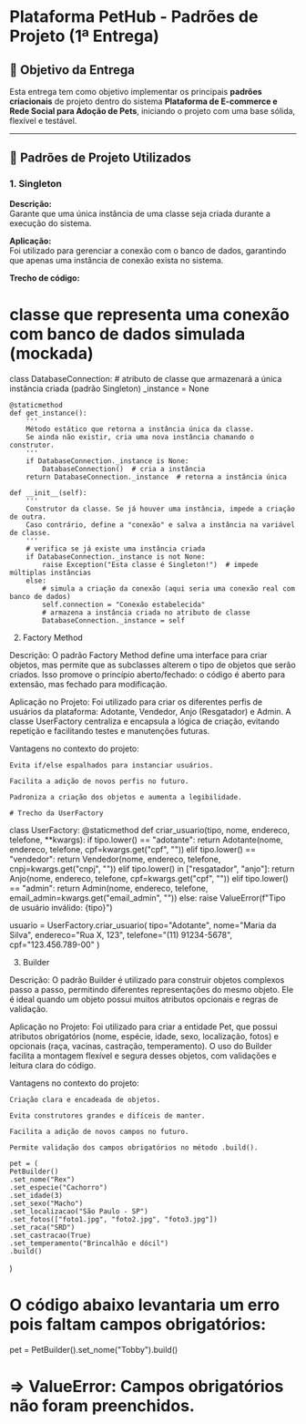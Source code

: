 # Plataforma PetHub - Padrões de Projeto (1ª Entrega)

## 📌 Objetivo da Entrega

Esta entrega tem como objetivo implementar os principais **padrões criacionais** de projeto dentro do sistema **Plataforma de E-commerce e Rede Social para Adoção de Pets**, iniciando o projeto com uma base sólida, flexível e testável.

---

## 🧱 Padrões de Projeto Utilizados

### 1. Singleton

**Descrição:**  
Garante que uma única instância de uma classe seja criada durante a execução do sistema. 
 
**Aplicação:**  
Foi utilizado para gerenciar a conexão com o banco de dados, garantindo que apenas uma instância de conexão exista no sistema.

**Trecho de código:**
# classe que representa uma conexão com banco de dados simulada (mockada)
class DatabaseConnection:
    # atributo de classe que armazenará a única instância criada (padrão Singleton)
    _instance = None

    @staticmethod
    def get_instance():
        '''
        Método estático que retorna a instância única da classe.
        Se ainda não existir, cria uma nova instância chamando o construtor.
        '''
        if DatabaseConnection._instance is None:
            DatabaseConnection()  # cria a instância
        return DatabaseConnection._instance  # retorna a instância única

    def __init__(self):
        '''
        Construtor da classe. Se já houver uma instância, impede a criação de outra.
        Caso contrário, define a "conexão" e salva a instância na variável de classe.
        '''
        # verifica se já existe uma instância criada
        if DatabaseConnection._instance is not None:
            raise Exception("Esta classe é Singleton!")  # impede múltiplas instâncias
        else:
            # simula a criação da conexão (aqui seria uma conexão real com banco de dados)
            self.connection = "Conexão estabelecida"
            # armazena a instância criada no atributo de classe
            DatabaseConnection._instance = self


2. Factory Method

Descrição:
O padrão Factory Method define uma interface para criar objetos, mas permite que as subclasses alterem o tipo de objetos que serão criados. Isso promove o princípio aberto/fechado: o código é aberto para extensão, mas fechado para modificação.

Aplicação no Projeto:
Foi utilizado para criar os diferentes perfis de usuários da plataforma: Adotante, Vendedor, Anjo (Resgatador) e Admin.
A classe UserFactory centraliza e encapsula a lógica de criação, evitando repetição e facilitando testes e manutenções futuras.

Vantagens no contexto do projeto:

    Evita if/else espalhados para instanciar usuários.

    Facilita a adição de novos perfis no futuro.

    Padroniza a criação dos objetos e aumenta a legibilidade.

    # Trecho da UserFactory
class UserFactory:
    @staticmethod
    def criar_usuario(tipo, nome, endereco, telefone, **kwargs):
        if tipo.lower() == "adotante":
            return Adotante(nome, endereco, telefone, cpf=kwargs.get("cpf", ""))
        elif tipo.lower() == "vendedor":
            return Vendedor(nome, endereco, telefone, cnpj=kwargs.get("cnpj", ""))
        elif tipo.lower() in ["resgatador", "anjo"]:
            return Anjo(nome, endereco, telefone, cpf=kwargs.get("cpf", ""))
        elif tipo.lower() == "admin":
            return Admin(nome, endereco, telefone, email_admin=kwargs.get("email_admin", ""))
        else:
            raise ValueError(f"Tipo de usuário inválido: {tipo}")


usuario = UserFactory.criar_usuario(
    tipo="Adotante",
    nome="Maria da Silva",
    endereco="Rua X, 123",
    telefone="(11) 91234-5678",
    cpf="123.456.789-00"
)






3. Builder

Descrição:
O padrão Builder é utilizado para construir objetos complexos passo a passo, permitindo diferentes representações do mesmo objeto. Ele é ideal quando um objeto possui muitos atributos opcionais e regras de validação.

Aplicação no Projeto:
Foi utilizado para criar a entidade Pet, que possui atributos obrigatórios (nome, espécie, idade, sexo, localização, fotos) e opcionais (raça, vacinas, castração, temperamento).
O uso do Builder facilita a montagem flexível e segura desses objetos, com validações e leitura clara do código.

Vantagens no contexto do projeto:

    Criação clara e encadeada de objetos.

    Evita construtores grandes e difíceis de manter.

    Facilita a adição de novos campos no futuro.

    Permite validação dos campos obrigatórios no método .build().

    pet = (
    PetBuilder()
    .set_nome("Rex")
    .set_especie("Cachorro")
    .set_idade(3)
    .set_sexo("Macho")
    .set_localizacao("São Paulo - SP")
    .set_fotos(["foto1.jpg", "foto2.jpg", "foto3.jpg"])
    .set_raca("SRD")
    .set_castracao(True)
    .set_temperamento("Brincalhão e dócil")
    .build()
)

# O código abaixo levantaria um erro pois faltam campos obrigatórios:
pet = PetBuilder().set_nome("Tobby").build()
# => ValueError: Campos obrigatórios não foram preenchidos.
